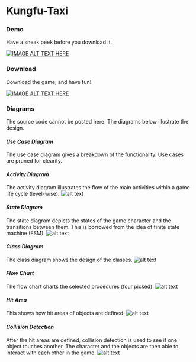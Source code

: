 # Kungfu-Taxi
### Demo
Have a sneak peek before you download it.

[![IMAGE ALT TEXT HERE](../master/docs/youtube.png)](https://www.youtube.com/watch?v=leAqjmC4-qs)
### Download
Download the game, and have fun!

[![IMAGE ALT TEXT HERE](../master/docs/kungfu.png)](https://itunes.apple.com/us/app/kungfutaxi-endless/id597338050?mt=8)
### Diagrams
The source code cannot be posted here. The diagrams below illustrate the design.

#### _Use Case Diagram_
The use case diagram gives a breakdown of the functionality. Use cases are pruned for clearity.

#### _Activity Diagram_
The activity diagram illustrates the flow of the main activities within a game life cycle (level-wise).
![alt text](../master/docs/Activity%20Diagram.png)
#### _State Diagram_
The state diagram depicts the states of the game character and the transitions between them. This is borrowed from the idea of finite state machine (FSM).
![alt text](../master/docs/State%20Diagram.png)
#### _Class Diagram_
The class diagram shows the design of the classes.
![alt text](../master/docs/Class%20Diagram.png)
#### _Flow Chart_
The flow chart charts the selected procedures (four picked).
![alt text](../master/docs/Flow%20Chart.png)
#### _Hit Area_
This shows how hit areas of objects are defined.
![alt text](../master/docs/Hit%20Area%20Schematic%20Diagram.png)
#### _Collision Detection_
After the hit areas are defined, collision detection is used to see if one object touches another. The character and the objects are then able to interact with each other in the game.
![alt text](../master/docs/Hit%20Areas%20of%20the%20objects.png)

